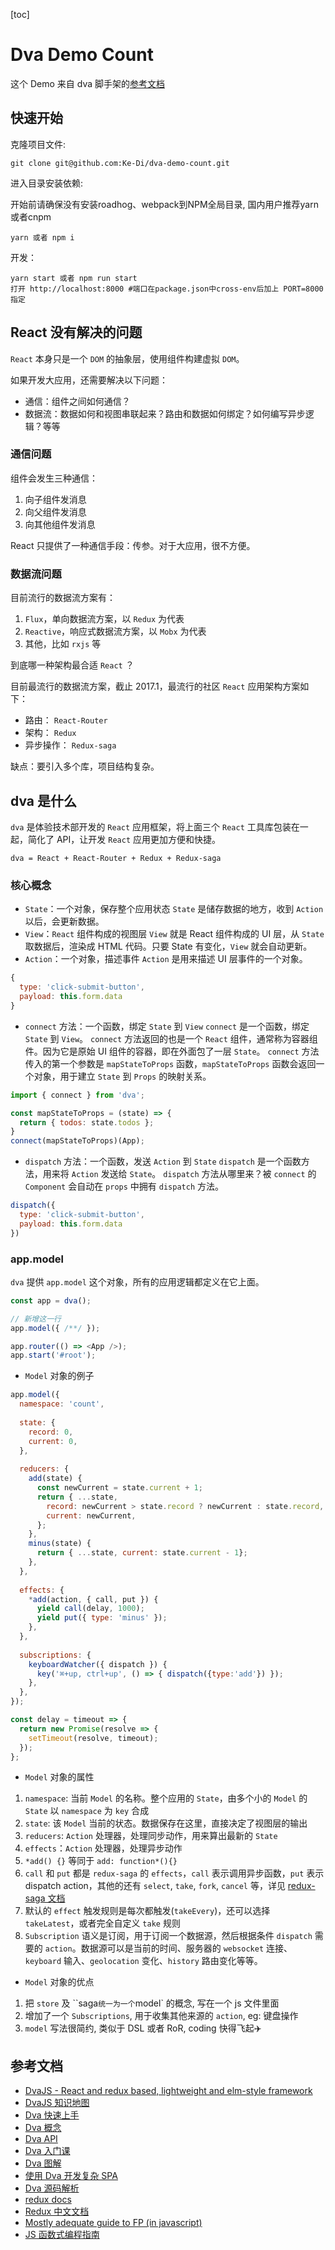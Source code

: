 [toc]

# Dva Demo Count

这个 Demo 来自 dva 脚手架的[参考文档](https://github.com/dvajs/dva-docs/blob/master/v1/zh-cn/getting-started.md)

## 快速开始

克隆项目文件:

```ssh
git clone git@github.com:Ke-Di/dva-demo-count.git
```

进入目录安装依赖:

开始前请确保没有安装roadhog、webpack到NPM全局目录, 国内用户推荐yarn或者cnpm

```ssh
yarn 或者 npm i
```

开发：

```ssh
yarn start 或者 npm run start
打开 http://localhost:8000 #端口在package.json中cross-env后加上 PORT=8000指定
```

## React 没有解决的问题

`React` 本身只是一个 `DOM` 的抽象层，使用组件构建虚拟 `DOM`。

如果开发大应用，还需要解决以下问题：

- 通信：组件之间如何通信？
- 数据流：数据如何和视图串联起来？路由和数据如何绑定？如何编写异步逻辑？等等

### 通信问题

组件会发生三种通信：

1. 向子组件发消息
2. 向父组件发消息
3. 向其他组件发消息

React 只提供了一种通信手段：传参。对于大应用，很不方便。

### 数据流问题

目前流行的数据流方案有：

1. `Flux`，单向数据流方案，以 `Redux` 为代表
2. `Reactive`，响应式数据流方案，以 `Mobx` 为代表
3. 其他，比如 `rxjs` 等

到底哪一种架构最合适 `React` ？

目前最流行的数据流方案，截止 2017.1，最流行的社区 `React` 应用架构方案如下：

- 路由： `React-Router`
- 架构： `Redux`
- 异步操作： `Redux-saga`

缺点：要引入多个库，项目结构复杂。

## dva 是什么

`dva` 是体验技术部开发的 `React` 应用框架，将上面三个 `React` 工具库包装在一起，简化了 API，让开发 `React` 应用更加方便和快捷。

```
dva = React + React-Router + Redux + Redux-saga
```

### 核心概念

- `State`：一个对象，保存整个应用状态
`State` 是储存数据的地方，收到 `Action` 以后，会更新数据。
- `View`：`React` 组件构成的视图层
`View` 就是 React 组件构成的 UI 层，从 `State` 取数据后，渲染成 HTML 代码。只要 State 有变化，`View` 就会自动更新。
- `Action`：一个对象，描述事件
`Action` 是用来描述 UI 层事件的一个对象。
```js
{
  type: 'click-submit-button',
  payload: this.form.data
}
```
- `connect` 方法：一个函数，绑定 `State` 到 `View`
`connect` 是一个函数，绑定 `State` 到 `View`。
`connect` 方法返回的也是一个 `React` 组件，通常称为容器组件。因为它是原始 UI 组件的容器，即在外面包了一层 `State`。
`connect` 方法传入的第一个参数是 `mapStateToProps` 函数，`mapStateToProps` 函数会返回一个对象，用于建立 `State` 到 `Props` 的映射关系。
```js
import { connect } from 'dva';

const mapStateToProps = (state) => {
  return { todos: state.todos };
}
connect(mapStateToProps)(App);
```
- `dispatch` 方法：一个函数，发送 `Action` 到 `State`
`dispatch` 是一个函数方法，用来将 `Action` 发送给 `State`。
`dispatch` 方法从哪里来？被 `connect` 的 `Component` 会自动在 `props` 中拥有 `dispatch` 方法。
```js
dispatch({
  type: 'click-submit-button',
  payload: this.form.data
})
```

### app.model

`dva` 提供 `app.model` 这个对象，所有的应用逻辑都定义在它上面。

```js
const app = dva();

// 新增这一行
app.model({ /**/ });

app.router(() => <App />);
app.start('#root');
```

- `Model` 对象的例子

```js
app.model({
  namespace: 'count',
  
  state: {
    record: 0,
    current: 0,
  },
  
  reducers: {
    add(state) {
      const newCurrent = state.current + 1;
      return { ...state,
        record: newCurrent > state.record ? newCurrent : state.record,
        current: newCurrent,
      };
    },
    minus(state) {
      return { ...state, current: state.current - 1};
    },
  },
  
  effects: {
    *add(action, { call, put }) {
      yield call(delay, 1000);
      yield put({ type: 'minus' });
    },
  },
  
  subscriptions: {
    keyboardWatcher({ dispatch }) {
      key('⌘+up, ctrl+up', () => { dispatch({type:'add'}) });
    },
  },
});

const delay = timeout => {
  return new Promise(resolve => {
    setTimeout(resolve, timeout);
  });
};
```

- `Model` 对象的属性

1. `namespace`: 当前 `Model` 的名称。整个应用的 `State`，由多个小的 `Model` 的 `State` 以 `namespace` 为 `key` 合成
2. `state`: 该 `Model` 当前的状态。数据保存在这里，直接决定了视图层的输出
3. `reducers`: `Action` 处理器，处理同步动作，用来算出最新的 `State`
4. `effects`：`Action` 处理器，处理异步动作
5. `*add() {}` 等同于 `add: function*(){}`
6. `call` 和 `put` 都是 `redux-saga` 的 `effects`，`call` 表示调用异步函数，`put` 表示 dispatch action，其他的还有 `select`, `take`, `fork`, `cancel` 等，详见 [redux-saga 文档](https://github.com/superRaytin/redux-saga-in-chinese)
7. 默认的 `effect` 触发规则是每次都触发(`takeEvery`)，还可以选择 `takeLatest`，或者完全自定义 `take` 规则
8. `Subscription` 语义是订阅，用于订阅一个数据源，然后根据条件 `dispatch` 需要的 `action`。数据源可以是当前的时间、服务器的 `websocket` 连接、`keyboard` 输入、`geolocation` 变化、`history` 路由变化等等。

- `Model` 对象的优点

1. 把 `store` 及 ``saga` 统一为一个 `model` 的概念, 写在一个 js 文件里面
2. 增加了一个 `Subscriptions`, 用于收集其他来源的 `action`, eg: 键盘操作
3. `model` 写法很简约, 类似于 DSL 或者 RoR, coding 快得飞起✈️

## 参考文档

- [DvaJS - React and redux based, lightweight and elm-style framework](https://dvajs.com/)
- [DvaJS 知识地图](https://dvajs.com/knowledgemap/)
- [Dva 快速上手](https://dvajs.com/guide/getting-started.html)
- [Dva 概念](https://dvajs.com/guide/concepts.html)
- [Dva API](https://dvajs.com/api/)
- [Dva 入门课](https://dvajs.com/guide/introduce-class.html#react-%E6%B2%A1%E6%9C%89%E8%A7%A3%E5%86%B3%E7%9A%84%E9%97%AE%E9%A2%98)
- [Dva 图解](https://dvajs.com/guide/fig-show.html#%E7%A4%BA%E4%BE%8B%E8%83%8C%E6%99%AF)
- [使用 Dva 开发复杂 SPA](https://dvajs.com/guide/develop-complex-spa.html)
- [Dva 源码解析](https://dvajs.com/guide/source-code-explore.html#%E9%9A%90%E8%97%8F%E5%9C%A8-package-json-%E9%87%8C%E7%9A%84%E7%A7%98%E5%AF%86)
- [redux docs](https://redux.js.org/introduction/getting-started)
- [Redux 中文文档](http://cn.redux.js.org/index.html)
- [Mostly adequate guide to FP (in javascript)](https://github.com/MostlyAdequate/mostly-adequate-guide)
- [JS 函数式编程指南](https://legacy.gitbook.com/book/llh911001/mostly-adequate-guide-chinese/details)
